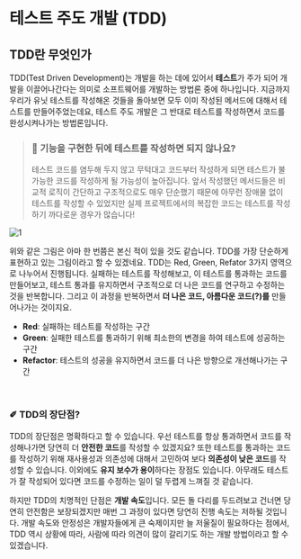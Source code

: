 # 테스트 주도 개발 (TDD)

## TDD란 무엇인가
TDD(Test Driven Development)는 개발을 하는 데에 있어서 **테스트**가 주가 되어 개발을 이끌어나간다는 의미로 소프트웨어를 개발하는 방법론 중에 하나입니다. 지금까지 우리가 유닛 테스트를 작성해온 것들을 돌아보면 모두 이미 작성된 메서드에 대해서 테스트를 만들어주었는데요, 테스트 주도 개발은 그 반대로 테스트를 작성하면서 코드를 완성시켜나가는 방법론입니다. 

> ### 🧐 기능을 구현한 뒤에 테스트를 작성하면 되지 않나요?
> 테스트 코드를 염두해 두지 않고 무턱대고 코드부터 작성하게 되면 테스트가 불가능한 코드를 작성하게 될 가능성이 높아집니다. 앞서 작성했던 메서드들은 비교적 로직이 간단하고 구조적으로도 매우 단순했기 때문에 아무런 장애물 없이 테스트를 작성할 수 있었지만 실제 프로젝트에서의 복잡한 코드는 테스트를 작성하기 까다로운 경우가 많습니다!

![1](https://user-images.githubusercontent.com/73867548/131268668-4e868b6a-150b-4693-8a68-403af7e4f5ca.jpg)

위와 같은 그림은 아마 한 번쯤은 본신 적이 있을 것도 같습니다. TDD를 가장 단순하게 표현하고 있는 그림이라고 할 수 있겠네요. TDD는 Red, Green, Refator 3가지 영역으로 나누어서 진행됩니다. 실패하는 테스트를 작성해보고, 이 테스트를 통과하는 코드를 만들어보고, 테스트 통과를 유지하면서 구조적으로 더 나은 코드를 연구하고 수정하는 것을 반복합니다. 그리고 이 과정을 반복하면서 **더 나은 코드, 아름다운 코드(?)를** 만들어나가는 것이지요.

- **Red**: 실패하는 테스트를 작성하는 구간
- **Green**: 실패한 테스트를 통과하기 위해 최소한의 변경을 하여 테스트에 성공하는 구간
- **Refactor**: 테스트의 성공을 유지하면서 코드를 더 나은 방향으로 개선해나가는 구간

<br>

### ✐ TDD의 장단점?
TDD의 장단점은 명확하다고 할 수 있습니다. 우선 테스트를 항상 통과하면서 코드를 작성해나가면 당연히 더 **안전한 코드**를 작성할 수 있겠지요? 또한 테스트를 통과하는 코드를 작성하기 위해 재사용성과 의존성에 대해서 고민하여 보다 **의존성이 낮은 코드**를 작성할 수 있습니다. 이외에도 **유지 보수가 용이**하다는 장점도 있습니다. 아무래도 테스트가 잘 작성되어 있다면 코드를 수정하는 일이 덜 두렵게 느껴질 것 같습니다. <br>

하지만 TDD의 치명적인 단점은 **개발 속도**입니다. 모든 돌 다리를 두드려보고 건너면 당연히 안전함은 보장되겠지만 매번 그 과정이 있다면 당연히 진행 속도는 저하될 것입니다. 개발 속도와 안정성은 개발자들에게 큰 숙제이지만 늘 저울질이 필요하다는 점에서, TDD 역시 상황에 따라, 사람에 따라 의견이 많이 갈리기도 하는 개발 방법이라고 할 수 있겠습니다.


<br>
